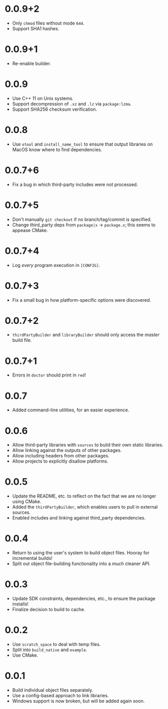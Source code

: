 # 0.0.9+2
* Only `chmod` files without mode `644`.
* Support SHA1 hashes.

# 0.0.9+1
* Re-enable builder.

# 0.0.9
* Use C++ 11 on Unix systems.
* Support decompression of `.xz` and `.lz` via `package:lzma`.
* Support SHA256 checksum verification.

# 0.0.8
* Use `otool` and `install_name_tool` to ensure that output
libraries on MacOS know where to find dependencies.

# 0.0.7+6
* Fix a bug in which third-party includes were not processed.

# 0.0.7+5
* Don't manually `git checkout` if no branch/tag/commit is specified.
* Change third_party deps from `package|x` -> `package.x`; this seems to appease CMake.

# 0.0.7+4
* Log *every* program execution in `[CONFIG]`.

# 0.0.7+3
* Fix a small bug in how platform-specific options were discovered.

# 0.0.7+2
* `thirdPartyBuilder` and `libraryBuilder` should only access the
*master* build file.

# 0.0.7+1
* Errors in `doctor` should print in `red`!

# 0.0.7
* Added command-line utilities, for an easier experience.

# 0.0.6
* Allow third-party libraries with `sources` to build their own
static libraries.
* Allow linking against the outputs of other packages.
* Allow including headers from other packages.
* Allow projects to explicitly disallow platforms.

# 0.0.5
* Update the README, etc. to reflect on the fact that we are no longer
using CMake.
* Added the `thirdPartyBuilder`, which enables users to pull
in external sources.
* Enabled includes and linking against third_party dependencies.

# 0.0.4
* Return to using the user's system to build object files. Hooray for incremental builds!
* Split out object file-building functionality into a *much* cleaner API.

# 0.0.3
* Update SDK constraints, dependencies, etc., to ensure the package
installs!
* Finalize decision to build to cache.

# 0.0.2
* Use `scratch_space` to deal with temp files.
* Split into `build_native` and `example`.
* Use CMake.

# 0.0.1
* Build individual object files separately.
* Use a config-based approach to link libraries.
* Windows support is now broken, but will be added again
soon.
